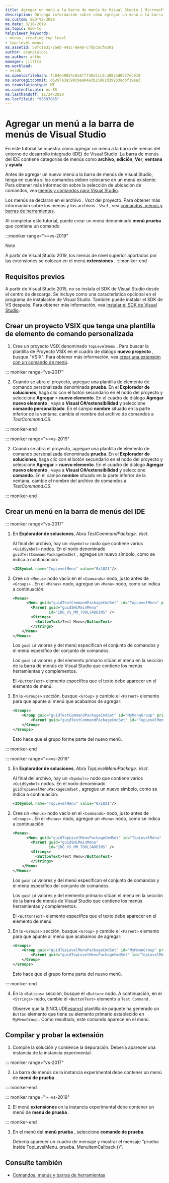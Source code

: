 ```yaml
---
title: Agregar un menú a la barra de menús de Visual Studio | Microsoft Docs
description: Obtenga información sobre cómo agregar un menú a la barra de menús del entorno de desarrollo integrado (IDE) de Visual Studio.
ms.custom: SEO-VS-2020
ms.date: 3/16/2019
ms.topic: how-to
helpviewer_keywords:
- menus, creating top level
- top-level menus
ms.assetid: 58fc1a31-2aeb-441c-8e48-c7d5cbcfe501
author: acangialosi
ms.author: anthc
manager: jillfra
ms.workload:
- vssdk
ms.openlocfilehash: fc84eb8854c0a6ff738a51c2ca883ad0527ec919
ms.sourcegitcommit: d6207a3a590c9ea84e3b25981d39933ad5f19ea3
ms.translationtype: MT
ms.contentlocale: es-ES
ms.lasthandoff: 11/24/2020
ms.locfileid: "95597865"
---
```

# <a name="add-a-menu-to-the-visual-studio-menu-bar"></a>Agregar un menú a la barra de menús de Visual Studio

En este tutorial se muestra cómo agregar un menú a la barra de menús del entorno de desarrollo integrado (IDE) de Visual Studio. La barra de menús del IDE contiene categorías de menús como **archivo**, **edición**, **Ver**, **ventana** y **ayuda**.

Antes de agregar un nuevo menú a la barra de menús de Visual Studio, tenga en cuenta si los comandos deben colocarse en un menú existente. Para obtener más información sobre la selección de ubicación de comandos, vea [menús y comandos para Visual Studio](../extensibility/ux-guidelines/menus-and-commands-for-visual-studio.md).

Los menús se declaran en el archivo *. Vsct* del proyecto. Para obtener más información sobre los menús y los archivos *. Vsct* , vea [comandos, menús y barras de herramientas](../extensibility/internals/commands-menus-and-toolbars.md).

Al completar este tutorial, puede crear un menú denominado **menú prueba** que contiene un comando.

:::moniker range=">=vs-2019"
> [!NOTE]
> A partir de Visual Studio 2019, los menús de nivel superior aportados por las extensiones se colocan en el menú **extensiones** .
:::moniker-end

## <a name="prerequisites"></a>Requisitos previos

A partir de Visual Studio 2015, no se instala el SDK de Visual Studio desde el centro de descarga. Se incluye como una característica opcional en el programa de instalación de Visual Studio. También puede instalar el SDK de VS después. Para obtener más información, vea [instalar el SDK de Visual Studio](../extensibility/installing-the-visual-studio-sdk.md).

## <a name="create-a-vsix-project-that-has-a-custom-command-item-template"></a>Crear un proyecto VSIX que tenga una plantilla de elemento de comando personalizada

1. Cree un proyecto VSIX denominado `TopLevelMenu` . Para buscar la plantilla de Proyecto VSIX en el cuadro de diálogo **nuevo proyecto** , busque "VSIX".  Para obtener más información, vea [crear una extensión con un comando de menú](../extensibility/creating-an-extension-with-a-menu-command.md).

::: moniker range="vs-2017"

2. Cuando se abra el proyecto, agregue una plantilla de elemento de comando personalizada denominada **prueba**. En el **Explorador de soluciones**, haga clic con el botón secundario en el nodo del proyecto y seleccione **Agregar**  >   **nuevo elemento**. En el cuadro de diálogo **Agregar nuevo elemento** , vaya a **Visual C#/extensibilidad** y seleccione **comando personalizado**. En el campo **nombre** situado en la parte inferior de la ventana, cambie el nombre del archivo de comandos a *TestCommand.CS*.

::: moniker-end

::: moniker range=">=vs-2019"

2. Cuando se abra el proyecto, agregue una plantilla de elemento de comando personalizada denominada **prueba**. En el **Explorador de soluciones**, haga clic con el botón secundario en el nodo del proyecto y seleccione **Agregar**  >   **nuevo elemento**. En el cuadro de diálogo **Agregar nuevo elemento** , vaya a **Visual C#/extensibilidad** y seleccione **comando**. En el campo **nombre** situado en la parte inferior de la ventana, cambie el nombre del archivo de comandos a *TestCommand.CS*.

::: moniker-end

## <a name="create-a-menu-on-the-ide-menu-bar"></a>Crear un menú en la barra de menús del IDE

::: moniker range="vs-2017"

1. En **Explorador de soluciones**, Abra *TestCommandPackage. Vsct*.

    Al final del archivo, hay un `<Symbols>` nodo que contiene varios `<GuidSymbol>` nodos. En el nodo denominado `guidTestCommandPackageCmdSet` , agregue un nuevo símbolo, como se indica a continuación:

   ```xml
   <IDSymbol name="TopLevelMenu" value="0x1021"/>
   ```

2. Cree un `<Menus>` nodo vacío en el `<Commands>` nodo, justo antes de `<Groups>` . En el `<Menus>` nodo, agregue un `<Menu>` nodo, como se indica a continuación:

   ```xml
   <Menus>
         <Menu guid="guidTestCommandPackageCmdSet" id="TopLevelMenu" priority="0x700" type="Menu">
           <Parent guid="guidSHLMainMenu"
                   id="IDG_VS_MM_TOOLSADDINS" />
           <Strings>
             <ButtonText>Test Menu</ButtonText>
           </Strings>
       </Menu>
   </Menus>
   ```

    Los `guid` `id` valores y del menú especifican el conjunto de comandos y el menú específico del conjunto de comandos.

    Los `guid` `id` valores y del elemento primario sitúan el menú en la sección de la barra de menús de Visual Studio que contiene los menús herramientas y complementos.

    El `<ButtonText>` elemento especifica que el texto debe aparecer en el elemento de menú.

3. En la `<Groups>` sección, busque `<Group>` y cambie el `<Parent>` elemento para que apunte al menú que acabamos de agregar:

   ```xml
   <Groups>
       <Group guid="guidTestCommandPackageCmdSet" id="MyMenuGroup" priority="0x0600">
           <Parent guid="guidTestCommandPackageCmdSet" id="TopLevelMenu"/>
       </Group>
   </Groups>
   ```

    Esto hace que el grupo forme parte del nuevo menú.

::: moniker-end

::: moniker range=">=vs-2019"

1. En **Explorador de soluciones**, Abra *TopLevelMenuPackage. Vsct*.

    Al final del archivo, hay un `<Symbols>` nodo que contiene varios `<GuidSymbol>` nodos. En el nodo denominado `guidTopLevelMenuPackageCmdSet` , agregue un nuevo símbolo, como se indica a continuación:

   ```xml
   <IDSymbol name="TopLevelMenu" value="0x1021"/>
   ```

2. Cree un `<Menus>` nodo vacío en el `<Commands>` nodo, justo antes de `<Groups>` . En el `<Menus>` nodo, agregue un `<Menu>` nodo, como se indica a continuación:

   ```xml
   <Menus>
         <Menu guid="guidTopLevelMenuPackageCmdSet" id="TopLevelMenu" priority="0x700" type="Menu">
           <Parent guid="guidSHLMainMenu"
                   id="IDG_VS_MM_TOOLSADDINS" />
           <Strings>
             <ButtonText>Test Menu</ButtonText>
           </Strings>
       </Menu>
   </Menus>
   ```

    Los `guid` `id` valores y del menú especifican el conjunto de comandos y el menú específico del conjunto de comandos.

    Los `guid` `id` valores y del elemento primario sitúan el menú en la sección de la barra de menús de Visual Studio que contiene los menús herramientas y complementos.

    El `<ButtonText>` elemento especifica que el texto debe aparecer en el elemento de menú.

3. En la `<Groups>` sección, busque `<Group>` y cambie el `<Parent>` elemento para que apunte al menú que acabamos de agregar:

   ```xml
   <Groups>
       <Group guid="guidTopLevelMenuPackageCmdSet" id="MyMenuGroup" priority="0x0600">
           <Parent guid="guidTopLevelMenuPackageCmdSet" id="TopLevelMenu"/>
       </Group>
   </Groups>
   ```

    Esto hace que el grupo forme parte del nuevo menú.

::: moniker-end

4. En la `<Buttons>` sección, busque el `<Button>` nodo. A continuación, en el `<Strings>` nodo, cambie el `<ButtonText>` elemento a `Test Command` .

    Observe que la [!INCLUDE[vsprvs](../code-quality/includes/vsprvs_md.md)] plantilla de paquete ha generado un `Button` elemento que tiene su elemento primario establecido en `MyMenuGroup` . Como resultado, este comando aparece en el menú.

## <a name="build-and-test-the-extension"></a>Compilar y probar la extensión

1. Compile la solución y comience la depuración. Debería aparecer una instancia de la instancia experimental.

::: moniker range="vs-2017"

2. La barra de menús de la instancia experimental debe contener un menú de **menú de prueba** .

::: moniker-end

::: moniker range=">=vs-2019"

2. El menú **extensiones** en la instancia experimental debe contener un menú de **menú de prueba** .

::: moniker-end

3. En el menú del **menú prueba** , seleccione **comando de prueba**.

    Debería aparecer un cuadro de mensaje y mostrar el mensaje "prueba Inside TopLevelMenu. prueba. MenuItemCallback ()".

## <a name="see-also"></a>Consulte también

- [Comandos, menús y barras de herramientas](../extensibility/internals/commands-menus-and-toolbars.md)
